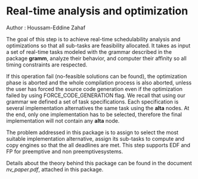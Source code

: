 # Real-time analysis and optimization
Author : Houssam-Eddine Zahaf

The goal of this step is to achieve real-time schedulability analysis
and optimizations so that all sub-tasks are feasibility allocated. It
takes as input a set of real-time tasks modeled with the grammar
described in the package **gramm**, analyze their behavior, and
computer their affinity so all timing constraints are respected.

If this operation fail (no-feasible solutions can be found), the
optimization phase is aborted and the whole compilation process is
also aborted, unless the user has forced the source code generation
even if the optimization failed by using FORCE_CODE_GENERATION
flag. We recall that using our grammar we defined a set of task
specifications. Each specification is several implementation
alternatives the same task using the **alta** nodes. At the end, only
one implementation has to be selected, therefore the final
implementation will not contain any **alta** node.

The problem addressed in this package is to assign to select the most
suitable implementation alternative, assign its sub-tasks to compute
and copy engines so that the all deadlines are met. This step supports
EDF and FP for preemptive and non preemptivesystems.

Details about the theory behind this package can be found in the
document *nv_paper.pdf*, attached in this package.
